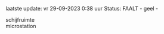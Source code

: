 laatste update: 
vr 29-09-2023  0:38   uur 
Status: FAALT - geel - 
<div class="service Y">schijfruimte</div><div class="service Y">microstation</div>